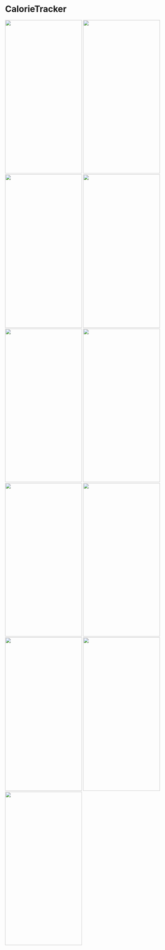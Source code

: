 # CalorieTracker
<img src="https://github.com/homiucdani/CalorieTracker/assets/109294663/d031fc03-4941-4002-88ca-8cd31cca0d5d" width="250" height="500" />
<img src="https://github.com/homiucdani/CalorieTracker/assets/109294663/e51f5e61-669e-4533-9e15-b9268dc65c13" width="250" height="500" />
<img src="https://github.com/homiucdani/CalorieTracker/assets/109294663/45d2aa92-c96e-4b1c-ae2a-c6d5d3117d95" width="250" height="500" />
<img src="https://github.com/homiucdani/CalorieTracker/assets/109294663/2ffa0181-617d-4467-99e7-136f96073743" width="250" height="500" />
<img src="https://github.com/homiucdani/CalorieTracker/assets/109294663/f16bcae1-c2dd-415d-8278-3dfe3f9bf6ec" width="250" height="500" />
<img src="https://github.com/homiucdani/CalorieTracker/assets/109294663/eafada95-d16b-4c05-a20a-e1e3937e2ef7" width="250" height="500" />
<img src="https://github.com/homiucdani/CalorieTracker/assets/109294663/1d3176e5-7edd-4171-85ac-eecc65a422f6" width="250" height="500" />
<img src="https://github.com/homiucdani/CalorieTracker/assets/109294663/5a30579f-b39c-4081-a770-36f5a0e6a191" width="250" height="500" />
<img src="https://github.com/homiucdani/CalorieTracker/assets/109294663/fcd80bae-3ac9-4b5f-a5d4-ae24db802f37" width="250" height="500" />
<img src="https://github.com/homiucdani/CalorieTracker/assets/109294663/e45f5f04-3262-436e-a406-a48a742c1d7d" width="250" height="500" />
<img src="https://github.com/homiucdani/CalorieTracker/assets/109294663/9209f81b-d3c5-4c8c-905c-9a335535383c" width="250" height="500" />
